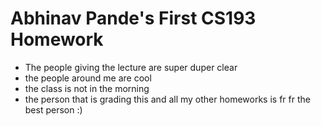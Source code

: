 # Abhinav Pande's First CS193 Homework
- The people giving the lecture are super duper clear
- the people around me are cool
- the class is not in the morning
- the person that is grading this and all my other homeworks is fr fr the best person :)
